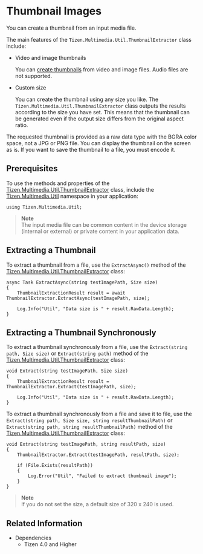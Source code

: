 # Thumbnail Images


You can create a thumbnail from an input media file.

The main features of the `Tizen.Multimedia.Util.ThumbnailExtractor` class include:

-   Video and image thumbnails

    You can [create thumbnails](#extracting-a-thumbnail) from video and image files. Audio files are not supported.

-   Custom size

    You can create the thumbnail using any size you like. The `Tizen.Multimedia.Util.ThumbnailExtractor` class outputs the results according to the size you have set. This means that the thumbnail can be generated even if the output size differs from the original aspect ratio.

The requested thumbnail is provided as a raw data type with the BGRA color space, not a JPG or PNG file. You can display the thumbnail on the screen as is. If you want to save the thumbnail to a file, you must encode it.

## Prerequisites

To use the methods and properties of the [Tizen.Multimedia.Util.ThumbnailExtractor](https://samsung.github.io/TizenFX/latest/api/Tizen.Multimedia.Util.ThumbnailExtractor.html) class, include the [Tizen.Multimedia.Util](https://samsung.github.io/TizenFX/latest/api/Tizen.Multimedia.Util.html) namespace in your application:

```
using Tizen.Multimedia.Util;
```


> **Note**   
> The input media file can be common content in the device storage (internal or external) or private content in your application data.


## Extracting a Thumbnail

To extract a thumbnail from a file, use the `ExtractAsync()` method of the [Tizen.Multimedia.Util.ThumbnailExtractor](https://samsung.github.io/TizenFX/latest/api/Tizen.Multimedia.Util.ThumbnailExtractor.html) class:

```
async Task ExtractAsync(string testImagePath, Size size)
{
    ThumbnailExtractionResult result = await ThumbnailExtractor.ExtractAsync(testImagePath, size);

    Log.Info("Util", "Data size is " + result.RawData.Length);
}
```

## Extracting a Thumbnail Synchronously

To extract a thumbnail synchronously from a file, use the `Extract(string path, Size size)` or `Extract(string path)` method of the [Tizen.Multimedia.Util.ThumbnailExtractor](https://samsung.github.io/TizenFX/latest/api/Tizen.Multimedia.Util.ThumbnailExtractor.html) class:

```
void Extract(string testImagePath, Size size)
{
    ThumbnailExtractionResult result = ThumbnailExtractor.Extract(testImagePath, size);

    Log.Info("Util", "Data size is " + result.RawData.Length);
}
```

To extract a thumbnail synchronously from a file and save it to file, use the `Extract(string path, Size size, string resultThumbnailPath)` or `Extract(string path, string resultThumbnailPath)` method of the [Tizen.Multimedia.Util.ThumbnailExtractor](https://samsung.github.io/TizenFX/latest/api/Tizen.Multimedia.Util.ThumbnailExtractor.html) class:
```
void Extract(string testImagePath, string resultPath, size)
{
    ThumbnailExtractor.Extract(testImagePath, resultPath, size);

    if (File.Exists(resultPath))
    {
        Log.Error("Util", "Failed to extract thumbnail image");
    }
}
```

> **Note**   
> If you do not set the size, a default size of 320 x 240 is used.


## Related Information
* Dependencies
  -   Tizen 4.0 and Higher

